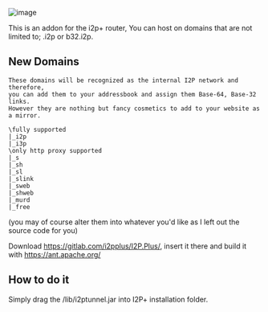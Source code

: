 ![image](https://user-images.githubusercontent.com/50222317/233506441-3152b56b-9e1f-4d43-8834-c8e9b55ca5f1.png)

This is an addon for the i2p+ router,
You can host on domains that are not limited to; .i2p or b32.i2p.

## New Domains
```
These domains will be recognized as the internal I2P network and therefore,
you can add them to your addressbook and assign them Base-64, Base-32 links.
However they are nothing but fancy cosmetics to add to your website as a mirror.

\fully supported
|_i2p
|_i3p
\only http proxy supported
|_s
|_sh
|_sl
|_slink
|_sweb
|_shweb
|_murd
|_free

```

(you may of course alter them into whatever you'd like as I left out the source code for you)

Download https://gitlab.com/i2pplus/I2P.Plus/, insert it there and build it with https://ant.apache.org/

## How to do it
Simply drag the /lib/i2ptunnel.jar into I2P+ installation folder.
